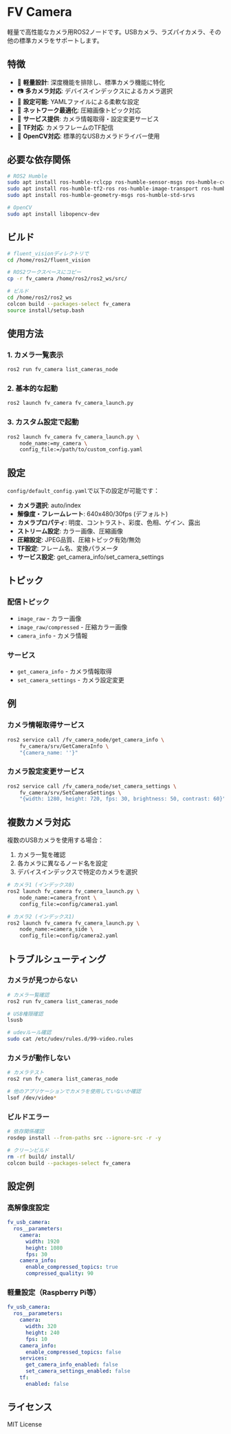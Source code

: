 # FV Camera

軽量で高性能なカメラ用ROS2ノードです。USBカメラ、ラズパイカメラ、その他の標準カメラをサポートします。

## 特徴

- 🚀 **軽量設計**: 深度機能を排除し、標準カメラ機能に特化
- 📷 **多カメラ対応**: デバイスインデックスによるカメラ選択
- 🔧 **設定可能**: YAMLファイルによる柔軟な設定
- 📡 **ネットワーク最適化**: 圧縮画像トピック対応
- 🎯 **サービス提供**: カメラ情報取得・設定変更サービス
- 🔄 **TF対応**: カメラフレームのTF配信
- 🎨 **OpenCV対応**: 標準的なUSBカメラドライバー使用

## 必要な依存関係

```bash
# ROS2 Humble
sudo apt install ros-humble-rclcpp ros-humble-sensor-msgs ros-humble-cv-bridge
sudo apt install ros-humble-tf2-ros ros-humble-image-transport ros-humble-compressed-image-transport
sudo apt install ros-humble-geometry-msgs ros-humble-std-srvs

# OpenCV
sudo apt install libopencv-dev
```

## ビルド

```bash
# fluent_visionディレクトリで
cd /home/ros2/fluent_vision

# ROS2ワークスペースにコピー
cp -r fv_camera /home/ros2/ros2_ws/src/

# ビルド
cd /home/ros2/ros2_ws
colcon build --packages-select fv_camera
source install/setup.bash
```

## 使用方法

### 1. カメラ一覧表示

```bash
ros2 run fv_camera list_cameras_node
```

### 2. 基本的な起動

```bash
ros2 launch fv_camera fv_camera_launch.py
```

### 3. カスタム設定で起動

```bash
ros2 launch fv_camera fv_camera_launch.py \
    node_name:=my_camera \
    config_file:=/path/to/custom_config.yaml
```



## 設定

`config/default_config.yaml`で以下の設定が可能です：

- **カメラ選択**: auto/index
- **解像度・フレームレート**: 640x480/30fps (デフォルト)
- **カメラプロパティ**: 明度、コントラスト、彩度、色相、ゲイン、露出
- **ストリーム設定**: カラー画像、圧縮画像
- **圧縮設定**: JPEG品質、圧縮トピック有効/無効
- **TF設定**: フレーム名、変換パラメータ
- **サービス設定**: get_camera_info/set_camera_settings

## トピック

### 配信トピック

- `image_raw` - カラー画像
- `image_raw/compressed` - 圧縮カラー画像
- `camera_info` - カメラ情報

### サービス

- `get_camera_info` - カメラ情報取得
- `set_camera_settings` - カメラ設定変更

## 例

### カメラ情報取得サービス

```bash
ros2 service call /fv_camera_node/get_camera_info \
    fv_camera/srv/GetCameraInfo \
    "{camera_name: ''}"
```

### カメラ設定変更サービス

```bash
ros2 service call /fv_camera_node/set_camera_settings \
    fv_camera/srv/SetCameraSettings \
    "{width: 1280, height: 720, fps: 30, brightness: 50, contrast: 60}"
```

## 複数カメラ対応

複数のUSBカメラを使用する場合：

1. カメラ一覧を確認
2. 各カメラに異なるノード名を設定
3. デバイスインデックスで特定のカメラを選択

```bash
# カメラ1 (インデックス0)
ros2 launch fv_camera fv_camera_launch.py \
    node_name:=camera_front \
    config_file:=config/camera1.yaml

# カメラ2 (インデックス1)
ros2 launch fv_camera fv_camera_launch.py \
    node_name:=camera_side \
    config_file:=config/camera2.yaml
```

## トラブルシューティング

### カメラが見つからない

```bash
# カメラ一覧確認
ros2 run fv_camera list_cameras_node

# USB権限確認
lsusb

# udevルール確認
sudo cat /etc/udev/rules.d/99-video.rules
```

### カメラが動作しない

```bash
# カメラテスト
ros2 run fv_camera list_cameras_node

# 他のアプリケーションでカメラを使用していないか確認
lsof /dev/video*
```

### ビルドエラー

```bash
# 依存関係確認
rosdep install --from-paths src --ignore-src -r -y

# クリーンビルド
rm -rf build/ install/
colcon build --packages-select fv_camera
```

## 設定例

### 高解像度設定

```yaml
fv_usb_camera:
  ros__parameters:
    camera:
      width: 1920
      height: 1080
      fps: 30
    camera_info:
      enable_compressed_topics: true
      compressed_quality: 90
```

### 軽量設定（Raspberry Pi等）

```yaml
fv_usb_camera:
  ros__parameters:
    camera:
      width: 320
      height: 240
      fps: 10
    camera_info:
      enable_compressed_topics: false
    services:
      get_camera_info_enabled: false
      set_camera_settings_enabled: false
    tf:
      enabled: false
```

## ライセンス

MIT License 